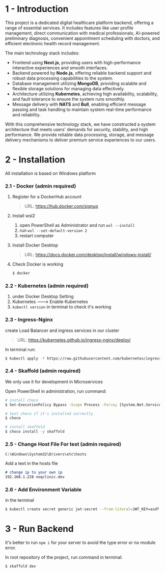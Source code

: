 # 1 - Introduction

This project is a dedicated digital healthcare platform backend, offering a range of essential services. It includes features like user profile management, direct communication with medical professionals, AI-powered preliminary diagnosis, convenient appointment scheduling with doctors, and efficient electronic health record management.

The main technology stack includes:

- Frontend using **Next.js**, providing users with high-performance interactive experiences and smooth interfaces.
- Backend powered by **Node.js**, offering reliable backend support and robust data processing capabilities to the system.
- Database management utilizing **MongoDB**, providing scalable and flexible storage solutions for managing data effectively.
- Architecture utilizing **Kubernetes**, achieving high availability, scalability, and fault tolerance to ensure the system runs smoothly.
- Message delivery with **NATS** and **Bull**, enabling efficient message passing and task handling to maintain system real-time performance and reliability.

With this comprehensive technology stack, we have constructed a system architecture that meets users' demands for security, stability, and high performance. We provide reliable data processing, storage, and message delivery mechanisms to deliver premium service experiences to our users.



# 2 - Installation

All installation is based on Windows platform

### 2.1 - Docker (admin required)

1. Register for a DockerHub account

   > URL: https://hub.docker.com/signup

2. Install wsl2

   1. open PowerShell as Administrator and run `wsl --install`
   2. run `wsl --set-default-version 2`
   3. restart computer

3. Install Docker Desktop

   > URL: https://docs.docker.com/desktop/install/windows-install/

4. Check Docker is working

   ~~~bash
   $ docker
   ~~~

   

### 2.2 - Kubernetes (admin required)

1. under Docker Desktop Setting
2. Kubernetes ---> Enable Kubernetes
3. `kubectl version` in terminal to check it's working



### 2.3 - Ingress-Nginx

create Load Balancer and ingress services in our cluster

> URL: https://kubernetes.github.io/ingress-nginx/deploy/

In terminal run:

~~~bash
$ kubectl apply -f https://raw.githubusercontent.com/kubernetes/ingress-nginx/controller-v1.10.0/deploy/static/provider/cloud/deploy.yaml
~~~



### 2.4 - Skaffold (admin required)

We only use it for development in Microservices

Open PowerShell in administration, run command:

~~~bash
# install choco
$ Set-ExecutionPolicy Bypass -Scope Process -Force; [System.Net.ServicePointManager]::SecurityProtocol = [System.Net.ServicePointManager]::SecurityProtocol -bor 3072; iex ((New-Object System.Net.WebClient).DownloadString('https://community.chocolatey.org/install.ps1'))

# test choco if it's installed correctly
$ choco

# install skaffold
$ choco install -y skaffold
~~~



### 2.5 - Change Host File For test (admin required)

`C:\Windows\System32\Drivers\etc\hosts`

Add a text in the hosts file

~~~markdown
# change ip to your own ip
192.168.1.228 noqclinic.dev
~~~



### 2.6 - Add Environment Variable

in the terminal

~~~bash
$ kubectl create secret generic jwt-secret --from-literal=JWT_KEY=asdf
~~~





# 3 - Run Backend

It's better to run `npm i` for your server to avoid the type error or no module error.

In root repository of the project, run command in terminal:

~~~bash
$ skaffold dev
~~~







